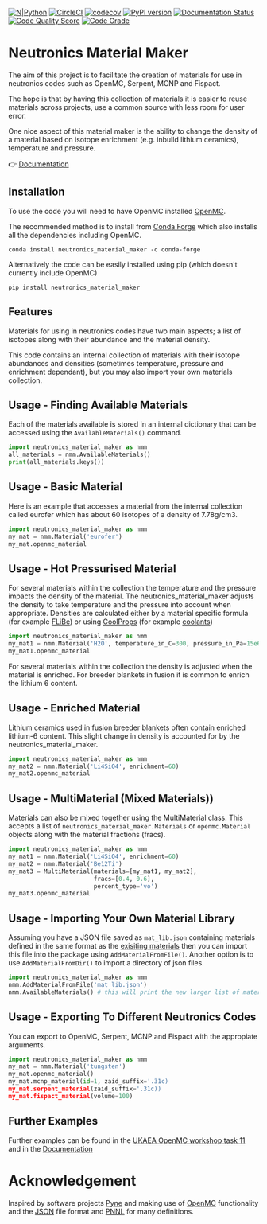 
[![N|Python](https://www.python.org/static/community_logos/python-powered-w-100x40.png)](https://www.python.org)
[![CircleCI](https://circleci.com/gh/ukaea/neutronics_material_maker/tree/main.svg?style=svg)](https://circleci.com/gh/ukaea/neutronics_material_maker/tree/main)
[![codecov](https://codecov.io/gh/ukaea/neutronics_material_maker/branch/main/graph/badge.svg)](https://codecov.io/gh/ukaea/neutronics_material_maker)
[![PyPI version](https://badge.fury.io/py/neutronics-material-maker.svg)](https://badge.fury.io/py/neutronics-material-maker)
[![Documentation Status](https://readthedocs.org/projects/neutronics-material-maker/badge/?version=latest)](https://neutronics-material-maker.readthedocs.io/en/latest/?badge=latest)
[![Code Quality Score](https://www.code-inspector.com/project/13383/score/svg)](https://frontend.code-inspector.com/public/project/13383/neutronics_material_maker/dashboard)
[![Code Grade](https://www.code-inspector.com/project/13383/status/svg)](https://frontend.code-inspector.com/public/project/13383/neutronics_material_maker/dashboard)


# **Neutronics Material Maker**

The aim of this project is to facilitate the creation of materials for use in
neutronics codes such as OpenMC, Serpent, MCNP and Fispact.

The hope is that by having this collection of materials it is easier to reuse
materials across projects, use a common source with less room for user error.

One nice aspect of this material maker is the ability to change the density of
a material based on isotope enrichment (e.g. inbuild lithium ceramics),
temperature and pressure.

:point_right: [Documentation](https://neutronics-material-maker.readthedocs.io/en/latest/)

## Installation

To use the code you will need to have OpenMC installed
[OpenMC](https://docs.openmc.org/en/latest/quickinstall.html).

The recommended method is to install from
[Conda Forge](https://conda-forge.org) which also installs all the dependencies
including OpenMC.

```
conda install neutronics_material_maker -c conda-forge
```

Alternatively the code can be easily installed using pip (which doesn't
currently include OpenMC)

```
pip install neutronics_material_maker
```

## Features

Materials for using in neutronics codes have two main aspects; a list of
isotopes along with their abundance and the material density.

This code contains an internal collection of materials with their isotope
abundances and densities (sometimes temperature, pressure and enrichment
dependant), but you may also import your own materials collection.


## Usage - Finding Available Materials

Each of the materials available is stored in an internal dictionary that can be
accessed using the ```AvailableMaterials()``` command.

```python
import neutronics_material_maker as nmm
all_materials = nmm.AvailableMaterials()
print(all_materials.keys())
```


## Usage - Basic Material

Here is an example that accesses a material from the internal collection called
eurofer which has about 60 isotopes of a density of 7.78g/cm3.

```python
import neutronics_material_maker as nmm
my_mat = nmm.Material('eurofer')
my_mat.openmc_material
```


## Usage - Hot Pressurised Material

For several materials within the collection the temperature and the pressure impacts the density of the material. The neutronics_material_maker adjusts the density to take temperature and the pressure into account when appropriate. Densities are calculated either by a material specific formula (for example [FLiBe](https://github.com/ukaea/neutronics_material_maker/blob/main/neutronics_material_maker/data/multiplier_and_breeder_materials.json)) or using [CoolProps](https://pypi.org/project/CoolProp/) (for example [coolants](https://github.com/ukaea/neutronics_material_maker/blob/main/neutronics_material_maker/data/coolant_materials.json))

```python
import neutronics_material_maker as nmm
my_mat1 = nmm.Material('H2O', temperature_in_C=300, pressure_in_Pa=15e6)
my_mat1.openmc_material
```

For several materials within the collection the density is adjusted when the
material is enriched. For breeder blankets in fusion it is common to enrich the
lithium 6 content.


## Usage - Enriched Material

Lithium ceramics used in fusion breeder blankets often contain enriched
lithium-6 content. This slight change in density is accounted for by the
neutronics_material_maker.

```python
import neutronics_material_maker as nmm
my_mat2 = nmm.Material('Li4SiO4', enrichment=60)
my_mat2.openmc_material
```


## Usage - MultiMaterial (Mixed Materials))

Materials can also be mixed together using the MultiMaterial class. This
accepts a list of ```neutronics_material_maker.Materials``` or 
```openmc.Material``` objects along with the material fractions (fracs).

```python
import neutronics_material_maker as nmm
my_mat1 = nmm.Material('Li4SiO4', enrichment=60)
my_mat2 = nmm.Material('Be12Ti')
my_mat3 = MultiMaterial(materials=[my_mat1, my_mat2],
                        fracs=[0.4, 0.6],
                        percent_type='vo')
my_mat3.openmc_material
```


## Usage - Importing Your Own Material Library

Assuming you have a JSON file saved as ```mat_lib.json``` containing materials
defined in the same format as the
[exisiting materials](https://github.com/ukaea/neutronics_material_maker/tree/main/neutronics_material_maker/data)
then you can import this file into the package using
```AddMaterialFromFile()```. Another option is to use ```AddMaterialFromDir()```
to import a directory of json files.

```python
import neutronics_material_maker as nmm
nmm.AddMaterialFromFile('mat_lib.json')
nmm.AvailableMaterials() # this will print the new larger list of materials
```

## Usage - Exporting To Different Neutronics Codes

You can export to OpenMC, Serpent, MCNP and Fispact with the appropiate
arguments.

```python
import neutronics_material_maker as nmm
my_mat = nmm.Material('tungsten')
my_mat.openmc_material()
my_mat.mcnp_material(id=1, zaid_suffix='.31c)
my_mat.serpent_material(zaid_suffix='.31c))
my_mat.fispact_material(volume=100)
```

## Further Examples

Further examples can be found in the
[UKAEA OpenMC workshop task 11](https://github.com/ukaea/openmc_workshop/tree/master/tasks/task_11)
and in the [Documentation](https://neutronics-material-maker.readthedocs.io/en/latest/)


# Acknowledgement

Inspired by software projects [Pyne](https://pyne.io/) and making use of
[OpenMC](https://docs.openmc.org/en/stable/) functionality and the
[JSON](https://www.json.org/json-en.html) file format and
[PNNL](https://www.pnnl.gov/main/publications/external/technical_reports/PNNL-15870Rev1.pdf)
for many definitions.

